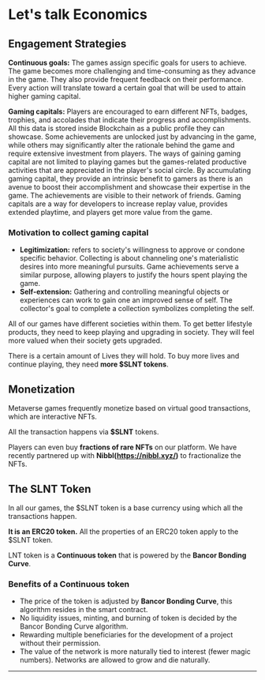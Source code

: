# Let's talk Economics

## Engagement Strategies

**Continuous goals:** The games assign specific goals for users to achieve. The game becomes more challenging and time-consuming as they advance in the game. They also provide frequent feedback on their performance. Every action will translate toward a certain goal that will be used to attain higher gaming capital.

**Gaming capitals:** Players are encouraged to earn different NFTs, badges, trophies, and accolades that indicate their progress and accomplishments. All this data is stored inside Blockchain as a public profile they can showcase. Some achievements are unlocked just by advancing in the game, while others may significantly alter the rationale behind the game and require extensive investment from players. The ways of gaining gaming capital are not limited to playing games but the games-related productive activities that are appreciated in the player's social circle. By accumulating gaming capital, they provide an intrinsic benefit to gamers as there is an avenue to boost their accomplishment and showcase their expertise in the game. The achievements are visible to their network of friends. Gaming capitals are a way for developers to increase replay value, provides extended playtime, and players get more value from the game.

### Motivation to collect gaming capital

* **Legitimization:** refers to society's willingness to approve or condone specific behavior. Collecting is about channeling one's materialistic desires into more meaningful pursuits. Game achievements serve a similar purpose, allowing players to justify the hours spent playing the game.
* **Self-extension:** Gathering and controlling meaningful objects or experiences can work to gain one an improved sense of self. The collector's goal to complete a collection symbolizes completing the self.

All of our games have different societies within them. To get better lifestyle products, they need to keep playing and upgrading in society. They will feel more valued when their society gets upgraded.

There is a certain amount of Lives they will hold. To buy more lives and continue playing, they need **more $SLNT tokens**.

## Monetization

Metaverse games frequently monetize based on virtual good transactions, which are interactive NFTs.

All the transaction happens via **$SLNT** tokens.

Players can even buy **fractions of rare NFTs** on our platform. We have recently partnered up with **Nibbl(**https://nibbl.xyz/**)** to fractionalize the NFTs.

## **The SLNT Token**

In all our games, the $SLNT token is a base currency using which all the transactions happen.

**It is an ERC20 token.** All the properties of an ERC20 token apply to the $SLNT token.

LNT token is a **Continuous token** that is powered by the **Bancor Bonding Curve**.

### Benefits of a Continuous token

* The price of the token is adjusted by **Bancor Bonding Curve**, this algorithm resides in the smart contract.
* No liquidity issues, minting, and burning of token is decided by the Bancor Bonding Curve algorithm.
* Rewarding multiple beneficiaries for the development of a project without their permission.
* The value of the network is more naturally tied to interest (fewer magic numbers). Networks are allowed to grow and die naturally.

****
